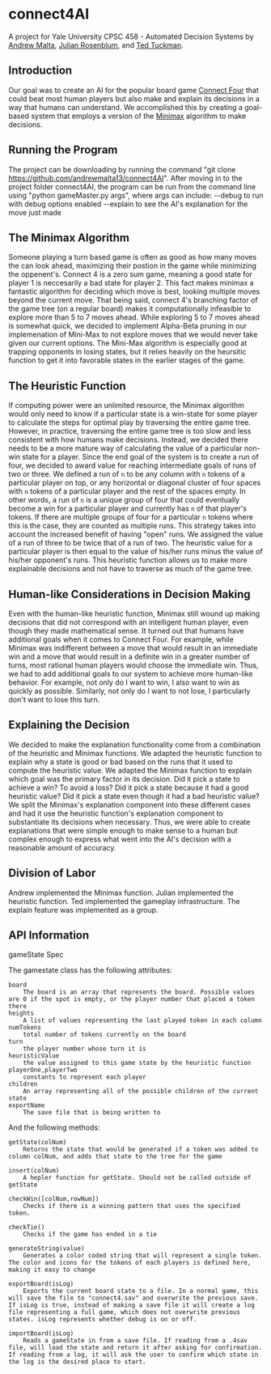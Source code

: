 # connect4AI

A project for Yale University CPSC 458 - Automated Decision Systems by [Andrew Malta](https://github.com/andrewmalta13), [Julian Rosenblum](https://julianrosenblum.com), and [Ted Tuckman](https://github.com/TedTuckman).

## Introduction

Our goal was to create an AI for the popular board game [Connect Four](https://en.wikipedia.org/wiki/Connect_Four) that could beat most human players but also make and explain its decisions in a way that humans can understand.  We accomplished this by creating a goal-based system that employs a version of the [Minimax](https://en.wikipedia.org/wiki/Minimax) algorithm to make decisions.

## Running the Program
The project can be downloading by running the command "git clone https://github.com/andrewmalta13/connect4AI". After moving in to the project folder connect4AI, the program can be run from the command line using "python gameMaster.py args", where args can include:
	--debug to run with debug options enabled
	--explain to see the AI's explanation for the move just made

## The Minimax Algorithm
Someone playing a turn based game is often as good as how many moves the can look ahead, maximizing their postion in the game while
minimizing the oppenent's.  Connect 4 is a zero sum game, meaning a good state for player 1 is neccesarily a bad state for player 2. 
This fact makes minimax a fantastic algorithm for deciding which move is best, looking multiple moves beyond the current move.  That
being said, connect 4's branching factor of the game tree (on a regular board) makes it computationally infeasible to explore more than
5 to 7 moves ahead. While exploring 5 to 7 moves ahead is somewhat quick, we decided to implement Alpha-Beta pruning in our implemenation of Mini-Max to not explore moves that we would never take given our current options. The Mini-Max algorithm is especially good at trapping opponents in losing states, but it relies heavily on the heursitic function to get it into favorable states in the earlier stages of the game.

## The Heuristic Function
If computing power were an unlimited resource, the Minimax algorithm would only need to know if a particular state is a win-state for some player to calculate the steps for optimal play by traversing the entire game tree.  However, in practice, traversing the entire game tree is too slow and less consistent with how humans make decisions.  Instead, we decided there needs to be a more mature way of calculating the value of a particular non-win state for a player.  Since the end goal of the system is to create a run of four, we decided to award value for reaching intermediate goals of runs of two or three.  We defined a run of `n` to be any column with `n` tokens of a particular player on top, or any horizontal or diagonal cluster of four spaces with `n` tokens of a particular player and the rest of the spaces empty.  In other words, a run of `n` is a unique group of four that could eventually become a win for a particular player and currently has `n` of that player's tokens.  If there are multiple groups of four for a particular `n` tokens where this is the case, they are counted as multiple runs.  This strategy takes into account the increased benefit of having "open" runs.  We assigned the value of a run of three to be twice that of a run of two.  The heuristic value for a particular player is then equal to the value of his/her runs minus the value of his/her opponent's runs.  This heuristic function allows us to make more explainable decisions and not have to traverse as much of the game tree.

## Human-like Considerations in Decision Making
Even with the human-like heuristic function, Minimax still wound up making decisions that did not correspond with an intelligent human player, even though they made mathematical sense.  It turned out that humans have additional goals when it comes to Connect Four.  For example, while Minimax was indifferent between a move that would result in an immediate win and a move that would result in a definite win in a greater number of turns, most rational human players would choose the immediate win.  Thus, we had to add additional goals to our system to achieve more human-like behavior.  For example, not only do I want to win, I also want to win as quickly as possible.  Similarly, not only do I want to not lose, I particularly don't want to lose this turn.

## Explaining the Decision
We decided to make the explanation functionality come from a combination of the heuristic and Minimax functions.  We adapted the heuristic function to explain why a state is good or bad based on the runs that it used to compute the heuristic value.  We adapted the Minimax function to explain which goal was the primary factor in its decision.  Did it pick a state to achieve a win?  To avoid a loss?  Did it pick a state because it had a good heuristic value?  Did it pick a state even though it had a bad heuristic value?  We split the Minimax's explanation component into these different cases and had it use the heuristic function's explanation component to substantiate its decisions when necessary.  Thus, we were able to create explanations that were simple enough to make sense to a human but complex enough to express what went into the AI's decision with a reasonable amount of accuracy.

## Division of Labor
Andrew implemented the Minimax function.  Julian implemented the heuristic function.  Ted implemented the gameplay infrastructure.  The explain feature was implemented as a group.

## API Information

gameState Spec

The gamestate class has the following attributes:

	board
		The board is an array that represents the board. Possible values are 0 if the spot is empty, or the player number that placed a token there
	heights
		A list of values representing the last played token in each column
	numTokens
		total number of tokens currently on the board
	turn
		the player number whose turn it is
	heuristicValue
		the value assigned to this game state by the heuristic function
	playerOne,playerTwo
		constants to represent each player
	children
		An array representing all of the possible children of the current state
	exportName
		The save file that is being written to

And the following methods:

	getState(colNum)
		Returns the state that would be generated if a token was added to column colNum, and adds that state to the tree for the game

	insert(colNum)
		A hepler function for getState. Should not be called outside of getState

	checkWin([colNum,rowNum])
		Checks if there is a winning pattern that uses the specified token.

	checkTie()
		Checks if the game has ended in a tie

	generateString(value)
		Generates a color coded string that will represent a single token. The color and icons for the tokens of each players is defined here, making it easy to change

	exportBoard(isLog)
		Exports the current board state to a file. In a normal game, this will save the file to "connect4.sav" and overwrite the previous save. If isLog is true, instead of making a save file it will create a log file representing a full game, which does not overwrite previous states. isLog represents whether debug is on or off.

	importBoard(isLog)
		Reads a gameState in from a save file. If reading from a .4sav file, will load the state and return it after asking for confirmation. If reading from a log, it will ask the user to confirm which state in the log is the desired place to start.

